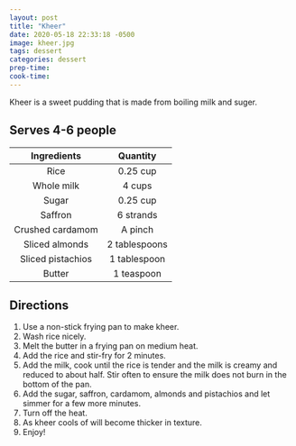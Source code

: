 ```yaml
---
layout: post
title: "Kheer"
date: 2020-05-18 22:33:18 -0500
image: kheer.jpg
tags: dessert
categories: dessert
prep-time:
cook-time:
---
```


Kheer is a sweet pudding that is made from boiling milk and suger.

## Serves 4-6 people

|    Ingredients    |    Quantity   |
|:-----------------:|:-------------:|
|        Rice       |    0.25 cup   |
|     Whole milk    |     4 cups    |
|       Sugar       |    0.25 cup   |
|      Saffron      |   6 strands   |
|  Crushed cardamom |    A pinch    |
|   Sliced almonds  | 2 tablespoons |
| Sliced pistachios |  1 tablespoon |
|       Butter      |   1 teaspoon  |

## Directions

1.	Use a non-stick frying pan to make kheer.
2.	Wash rice nicely.
3.	Melt the butter in a frying pan on medium heat.
4.	Add the rice and stir-fry for 2 minutes.
5.	Add the milk, cook until the rice is tender and the milk is creamy and reduced to about half. Stir often to ensure the milk does not burn in the bottom of the pan.
6.	Add the sugar, saffron, cardamom, almonds and pistachios and let simmer for a few more minutes.
7.	Turn off the heat.
8.	As kheer cools of will become thicker in texture.
9.	Enjoy!
